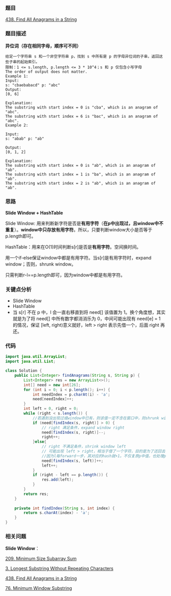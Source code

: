 ### 题目
[438. Find All Anagrams in a String](https://leetcode.com/problems/find-all-anagrams-in-a-string/)

### 题目描述

**异位词（存在相同字母，顺序可不同）**

```
给定一个字符串 s 和一个非空字符串 p，找到 s 中所有是 p 的字母异位词的子串，返回这些子串的起始索引。
限制：1 <= s.length, p.length <= 3 * 10^4；s 和 p 仅包含小写字母
The order of output does not matter.
Example 1:
Input:
s: "cbaebabacd" p: "abc"
Output:
[0, 6]

Explanation:
The substring with start index = 0 is "cba", which is an anagram of "abc".
The substring with start index = 6 is "bac", which is an anagram of "abc".
Example 2:

Input:
s: "abab" p: "ab"

Output:
[0, 1, 2]

Explanation:
The substring with start index = 0 is "ab", which is an anagram of "ab".
The substring with start index = 1 is "ba", which is an anagram of "ab".
The substring with start index = 2 is "ab", which is an anagram of "ab".
```

### 思路
**Slide Window + HashTable**

Slide Window: 用来判断新字符是否是**有用字符**（**在p中出现过，且window中不重复**）。**window中只存放有用字符**。所以，只要判断window大小是否等于p.length即可。

HashTable：用来在O(1)时间判断s[r]是否是**有用字符**。空间换时间。

用一个if-else保证window中都是有用字符。当s[r]是有用字符时，expand window；否则，shrunk window。

只需判断r-l==p.length即可，因为window中都是有用字符。

### 关键点分析
* Slide Window
* HashTable
* 当 s[r] 不在 p 中，l 会一直右移直到将 need[] 该值置为 1。换个角度想，其实就是为了将 need[] 中所有数字都消消乐为 0，中间可能出现有 need[e] = 1 的情况，保证 [left, right)意义就好，left > right 表示先借一个，后面 right 再还。

### 代码
```java
import java.util.ArrayList;
import java.util.List;

class Solution {
    public List<Integer> findAnagrams(String s, String p) {
        List<Integer> res = new ArrayList<>();
        int[] need = new int[26];
        for (int i = 0; i < p.length(); i++) {
            int needIndex = p.charAt(i) - 'a';
            need[needIndex]++;
        }
        int left = 0, right = 0;
        while (right < s.length()) {
            //若遇到没出现过或window中已有，则该值一定不含在窗口中，则shrunk window，直到window中该值出窗口，或l= r+1（此时，HashTable中的该值>0，是l滑到r右边导致的）。
            if (need[findIndex(s, right)] > 0) {
                // right 满足条件，expand window right
                need[findIndex(s, right)]--;
                right++;
            }else{
                // right 不满足条件，shrink window left
                // 可能出现 left > right，相当于借了一个字符，目的是为了还回去让 right++
                //因为l每forward一步，其对应的hash就+1。不仅复原p中值，也处理p未出现值。
                need[findIndex(s, left)]++;
                left++;
            }
            if (right - left == p.length()) {
                res.add(left);
            }
        }
        return res;
    }
  
    private int findIndex(String s, int index) {
        return s.charAt(index) - 'a';
    }
}
```

### 相关问题
**Slide Window**：

[209. Minimum Size Subarray Sum](https://github.com/zhangbotong/LeetCode/blob/master/problems/1.%20Array/209.%20Minimum%20Size%20Subarray%20Sum.md)

[3. Longest Substring Without Repeating Characters](https://github.com/zhangbotong/LeetCode/blob/master/problems/1.%20Array/3.%20Longest%20Substring%20Without%20Repeating%20Characters(%E6%9C%80%E9%95%BF%E5%AD%90%E4%B8%B2%E6%97%A0%E9%87%8D%E5%A4%8D%E5%AD%97%E7%AC%A6).md)

[438. Find All Anagrams in a String](https://github.com/zhangbotong/LeetCode/blob/master/problems/1.%20Array/438.%20Find%20All%20Anagrams%20in%20a%20String.md)

[76. Minimum Window Substring](https://github.com/zhangbotong/LeetCode/blob/master/problems/1.%20Array/76.%20Minimum%20Window%20Substring.md)
